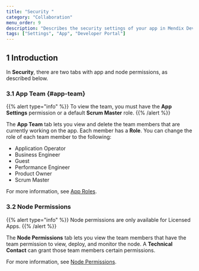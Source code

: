 ```yaml
---
title: "Security "
category: "Collaboration"
menu_order: 9
description: "Describes the security settings of your app in Mendix Developer Portal."
tags: ["Settings", "App", "Developer Portal"]
---
```


## 1 Introduction

In **Security**, there are two tabs with app and node permissions, as described below.

### 3.1 App Team {#app-team}

{{% alert type="info" %}}
To view the team, you must have the **App Settings** permission or a default **Scrum Master** role.
{{% /alert %}}

The **App Team** tab lets you view and delete the team members that are currently working on the app. Each member has a **Role**. You can change the role of each team member to the following:

* Application Operator
* Business Engineer
* Guest
* Performance Engineer
* Product Owner
* Scrum Master

For more information, see [App Roles](../collaborate/app-roles).

### 3.2 Node Permissions

{{% alert type="info" %}}
Node permissions are only available for Licensed Apps.
{{% /alert %}}

The **Node Permissions** tab lets you view the team members that have the team permission to view, deploy, and monitor the node.  A **Technical Contact** can grant those team members certain permissions.

For more information, see [Node Permissions](/developerportal/deploy/node-permissions).
